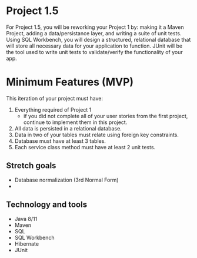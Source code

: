 # Project 1.5
For Project 1.5, you will be reworking your Project 1 by: making it a Maven Project, adding a data/persistance layer, and writing a suite of unit tests. Using SQL Workbench, you will design a structured, relational database that will store all necessary data for your application to function. JUnit will be the tool used to write unit tests to validate/verify the functionality of your app.

# Minimum Features (MVP)
This iteration of your project must have: 
1. Everything required of Project 1
    - if you did not complete all of your user stories from the first project, continue to implement them in this project. 
2. All data is persisted in a relational database. 
3. Data in two of your tables must relate using foreign key constraints. 
4. Database must have at least 3 tables.
5. Each service class method must have at least 2 unit tests. 




## Stretch goals
- Database normalization (3rd Normal Form)
- 


## Technology and tools
- Java 8/11
- Maven
- SQL
- SQL Workbench
- Hibernate
- JUnit